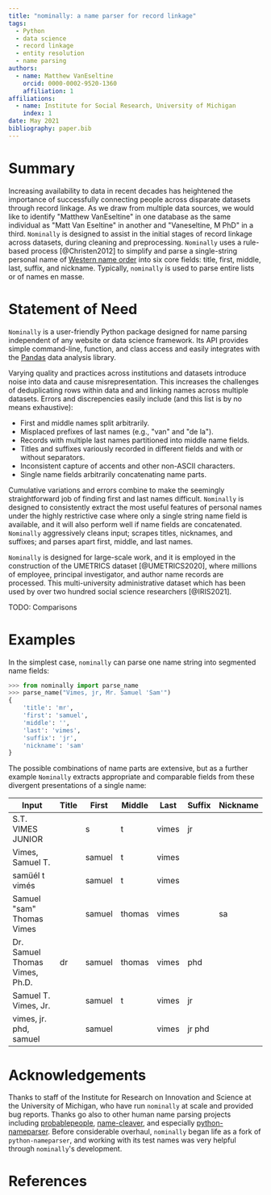 ```yaml
---
title: "nominally: a name parser for record linkage"
tags:
  - Python
  - data science
  - record linkage
  - entity resolution
  - name parsing
authors:
  - name: Matthew VanEseltine
    orcid: 0000-0002-9520-1360
    affiliation: 1
affiliations:
  - name: Institute for Social Research, University of Michigan
    index: 1
date: May 2021
bibliography: paper.bib
---
```


# Summary

Increasing availability to data in recent decades has heightened the importance
of successfully connecting people across disparate datasets through record linkage.
As we draw from multiple data sources, we would like to identify
"Matthew VanEseltine" in one database
as the same individual as "Matt Van Eseltine" in another
and "Vaneseltine, M PhD" in a third.
`Nominally` is designed to assist in the initial stages of record linkage across datasets,
during cleaning and preprocessing.
`Nominally` uses a rule-based process [@Christen2012]
to simplify and parse a single-string personal name of
[Western name order](https://en.wikipedia.org/wiki/Personal_name#Name_order)
into six core fields: title, first, middle, last, suffix, and nickname.
Typically, `nominally` is used to parse entire lists or of names en masse.

# Statement of Need

`Nominally` is a user-friendly Python package designed for name parsing
independent of any website or data science framework.
Its API provides simple command-line, function, and class access
and easily integrates with the [Pandas](https://pandas.pydata.org/) data analysis library.

Varying quality and practices across institutions and datasets introduce noise
into data and cause misrepresentation. This increases the challenges of
deduplicating rows within data and and linking names across multiple datasets.
Errors and discrepencies easily include (and this list is by no means exhaustive):

- First and middle names split arbitrarily.
- Misplaced prefixes of last names (e.g., "van" and "de la").
- Records with multiple last names partitioned into middle name fields.
- Titles and suffixes variously recorded in different fields and with or without separators.
- Inconsistent capture of accents and other non-ASCII characters.
- Single name fields arbitrarily concatenating name parts.

Cumulative variations and errors combine to make
the seemingly straightforward job of finding first and last names difficult.
`Nominally` is designed to consistently extract the most useful features of personal names
under the highly restrictive case where only a single string name field is available,
and it will also perform well if name fields are concatenated.
`Nominally` aggressively cleans input;
scrapes titles, nicknames, and suffixes;
and parses apart first, middle, and last names.

`Nominally` is designed for large-scale work, and it is employed in the construction of the UMETRICS dataset [@UMETRICS2020], where millions of employee, principal investigator, and author name records are processed. This multi-university administrative dataset which has been used by over two hundred social science researchers [@IRIS2021].

TODO: Comparisons

# Examples

In the simplest case, `nominally` can parse one name string into segmented name fields:

```python
>>> from nominally import parse_name
>>> parse_name("Vimes, jr, Mr. Samuel 'Sam'")
{
    'title': 'mr',
    'first': 'samuel',
    'middle': '',
    'last': 'vimes',
    'suffix': 'jr',
    'nickname': 'sam'
}
```

The possible combinations of name parts are extensive, but as a further example
`Nominally` extracts appropriate and comparable fields
from these divergent presentations of a single name:

| Input                          | Title | First  | Middle | Last  | Suffix | Nickname |
| ------------------------------ | ----- | ------ | ------ | ----- | ------ | -------- |
| S.T. VIMES JUNIOR              |       | s      | t      | vimes | jr     |
| Vimes, Samuel T.               |       | samuel | t      | vimes |        |
| samüél t vimés                 |       | samuel | t      | vimes |        |
| Samuel "sam" Thomas Vimes      |       | samuel | thomas | vimes |        | sa       |
| Dr. Samuel Thomas Vimes, Ph.D. | dr    | samuel | thomas | vimes | phd    |
| Samuel T. Vimes, Jr.           |       | samuel | t      | vimes | jr     |
| vimes, jr. phd, samuel         |       | samuel |        | vimes | jr phd |

# Acknowledgements

Thanks to staff of the Institute for Research on Innovation and Science at the University of Michigan,
who have run `nominally` at scale and provided bug reports.
Thanks go also to other human name parsing projects including
[probablepeople](https://github.com/datamade/probablepeople),
[name-cleaver](https://github.com/sunlightlabs/name-cleaver),
and especially [python-nameparser](https://github.com/derek73/python-nameparser).
Before considerable overhaul, `nominally` began life as a fork of `python-nameparser`,
and working with its test names was very helpful through `nominally`'s development.

# References
